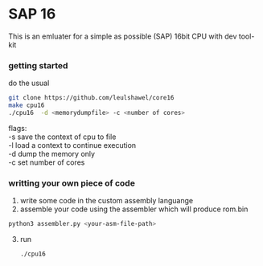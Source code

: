 <b><h1>SAP 16</h1></b> This is an emluater for a simple as possible (SAP) 16bit CPU with dev tool-kit

<b><h3>getting started</h3></b>

do the usual

```sh 
git clone https://github.com/leulshawel/core16
make cpu16
./cpu16  -d <memorydumpfile> -c <number of cores>
```
flags:<br>
    -s save the context of cpu to file<br>
    -l load a context to continue execution<br>
    -d dump the memory only<br>
    -c set number of cores

<b><h3>writting your own piece of code</h3></b>

1. write some code in the custom assembly languange
2. assemble your code using the assembler which will produce rom.bin
```sh
python3 assembler.py <your-asm-file-path>
```
3. run
   ```sh
   ./cpu16
   ```


